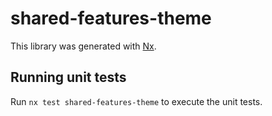 # shared-features-theme

This library was generated with [Nx](https://nx.dev).

## Running unit tests

Run `nx test shared-features-theme` to execute the unit tests.
